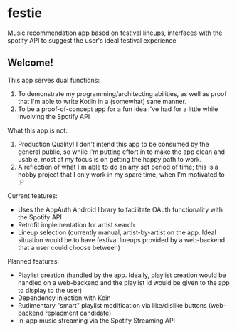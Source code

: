 # festie
Music recommendation app based on festival lineups, interfaces with the spotify API to suggest the user's ideal festival experience

## Welcome!
This app serves dual functions:

1. To demonstrate my programming/architecting abilities, as well as proof that I'm able to write Kotlin in a (somewhat) sane manner.
2. To be a proof-of-concept app for a fun idea I've had for a little while involving the Spotify API

What this app is not:
1. Production Quality! I don't intend this app to be consumed by the general public, so while I'm putting effort in to make the app clean and usable, most of my focus is on getting the happy path to work.
2. A reflection of what I'm able to do an any set period of time; this is a hobby project that I only work in my spare time, when I'm motivated to ;P

Current features:
- Uses the AppAuth Android library to facilitate OAuth functionality with the Spotify API
- Retrofit implementation for artist search
- Lineup selection (currently manual, artist-by-artist on the app. Ideal situation would be to have festival lineups provided by a web-backend that a user could choose between)

Planned features:
- Playlist creation (handled by the app. Ideally, playlist creation would be handled on a web-backend and the playlist id would be given to the app to display to the user)
- Dependency injection with Koin
- Rudimentary "smart" playlist modification via like/dislike buttons (web-backend replacment candidate)
- In-app music streaming via the Spotify Streaming API
